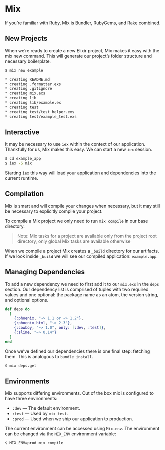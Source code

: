# Mix

If you’re familiar with Ruby, Mix is Bundler, RubyGems, and Rake combined.

## New Projects

When we’re ready to create a new Elixir project, Mix makes it easy with the mix new command. This will generate our project’s folder structure and necessary boilerplate.

```bash
$ mix new example

* creating README.md
* creating .formatter.exs
* creating .gitignore
* creating mix.exs
* creating lib
* creating lib/example.ex
* creating test
* creating test/test_helper.exs
* creating test/example_test.exs
```

## Interactive

It may be necessary to use `iex` within the context of our application. Thankfully for us, Mix makes this easy. We can start a new `iex` session.

```bash
$ cd example_app
$ iex -S mix
```

Starting `iex` this way will load your application and dependencies into the current runtime.

## Compilation

Mix is smart and will compile your changes when necessary, but it may still be necessary to explicitly compile your project.

To compile a Mix project we only need to run `mix compile` in our base directory.

> Note: Mix tasks for a project are available only from the project root directory, only global Mix tasks are available otherwise

When we compile a project Mix creates a `_build` directory for our artifacts. If we look inside `_build` we will see our compiled application: `example.app`.

## Managing Dependencies

To add a new dependency we need to first add it to our `mix.exs` in the `deps` section. Our dependency list is comprised of tuples with two required values and one optional: the package name as an atom, the version string, and optional options.

```elixir
def deps do
  [
    {:phoenix, "~> 1.1 or ~> 1.2"},
    {:phoenix_html, "~> 2.3"},
    {:cowboy, "~> 1.0", only: [:dev, :test]},
    {:slime, "~> 0.14"}
  ]
end
```

Once we’ve defined our dependencies there is one final step: fetching them. This is analogous to `bundle install`.

```bash
$ mix deps.get
```

## Environments

Mix supports differing environments. Out of the box mix is configured to have three environments:

- `:dev` — The default environment.
- `:test` — Used by `mix test`.
- `:prod` — Used when we ship our application to production.

The current environment can be accessed using `Mix.env`. The environment can be changed via the `MIX_ENV` environment variable:

```bash
$ MIX_ENV=prod mix compile
```
